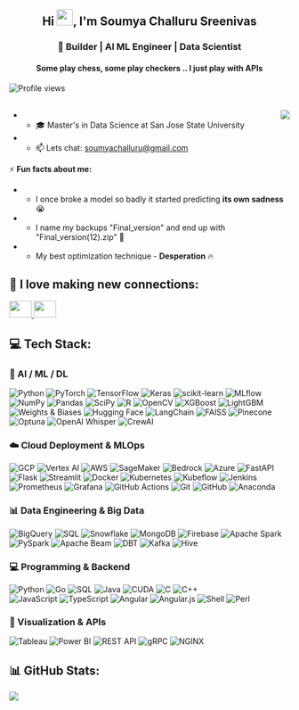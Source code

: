 <h2 align="center">Hi <img src="https://media.giphy.com/media/hvRJCLFzcasrR4ia7z/giphy.gif" width="29px">, I'm Soumya Challuru Sreenivas </h2>
<h3 align="center">🚀 Builder | AI ML Engineer | Data Scientist </h3>
<h4 align="center">Some play chess, some play checkers .. I just play with APIs</h4>
<div>
    <img src="https://komarev.com/ghpvc/?username=soumyachalluru" alt="Profile views" align="left" style="vertical-align:middle;" />
    &nbsp;&nbsp;&nbsp;&nbsp;&nbsp;&nbsp;&nbsp;&nbsp;&nbsp;&nbsp;&nbsp;&nbsp;&nbsp;&nbsp;&nbsp;&nbsp;&nbsp;&nbsp;&nbsp;&nbsp;&nbsp;&nbsp;&nbsp;&nbsp;&nbsp;&nbsp;&nbsp;&nbsp;&nbsp;&nbsp;&nbsp;&nbsp;&nbsp;&nbsp;&nbsp;&nbsp;&nbsp;&nbsp;&nbsp;&nbsp;&nbsp;&nbsp;&nbsp;&nbsp;&nbsp;&nbsp;&nbsp;&nbsp;&nbsp;&nbsp;
</div>
<br>

<p>
    <img align="right" src="https://github.com/Adam-pw/Adam-pw/blob/main/animation_500_kxa883sd.gif"/>
</p>

- - 🎓 Master's in Data Science at San Jose State University
- - 📫 Lets chat: soumyachalluru@gmail.com

⚡ **Fun facts about me:**
- - I once broke a model so badly it started predicting **its own sadness** 😭  
- - I name my backups "Final_version" and end up with "Final_version(12).zip" 💾
- - My best optimization technique - **Desperation** 🔥

## 🤝 I love making new connections:
<a href="https://linkedin.com/in/soumya-challuru">
  <img src="https://raw.githubusercontent.com/rahuldkjain/github-profile-readme-generator/master/src/images/icons/Social/linked-in-alt.svg" height="30" width="40" />
</a>
<a href="https://www.instagram.com/_sou.me_">
  <img src="https://raw.githubusercontent.com/rahuldkjain/github-profile-readme-generator/master/src/images/icons/Social/instagram.svg" height="30" width="40" />
</a> 

## 💻 Tech Stack:

### 🧠 AI / ML / DL
![Python](https://img.shields.io/badge/python-3670A0?style=for-the-badge&logo=python&logoColor=ffdd54)
![PyTorch](https://img.shields.io/badge/PyTorch-%23EE4C2C.svg?style=for-the-badge&logo=PyTorch&logoColor=white)
![TensorFlow](https://img.shields.io/badge/TensorFlow-%23FF6F00.svg?style=for-the-badge&logo=TensorFlow&logoColor=white)
![Keras](https://img.shields.io/badge/Keras-D00000?style=for-the-badge&logo=keras&logoColor=white)
![scikit-learn](https://img.shields.io/badge/scikit--learn-%23F7931E.svg?style=for-the-badge&logo=scikit-learn&logoColor=white)
![MLflow](https://img.shields.io/badge/mlflow-%2300599C.svg?style=for-the-badge&logo=mlflow&logoColor=white)
![NumPy](https://img.shields.io/badge/numpy-%23013243.svg?style=for-the-badge&logo=numpy&logoColor=white)
![Pandas](https://img.shields.io/badge/pandas-%23150458.svg?style=for-the-badge&logo=pandas&logoColor=white)
![SciPy](https://img.shields.io/badge/SciPy-%230C55A5.svg?style=for-the-badge&logo=scipy&logoColor=%white)
![R](https://img.shields.io/badge/r-%23276DC3.svg?style=for-the-badge&logo=r&logoColor=white) 
![OpenCV](https://img.shields.io/badge/opencv-%23white.svg?style=for-the-badge&logo=opencv&logoColor=white)
![XGBoost](https://img.shields.io/badge/XGBoost-%23FF6600.svg?style=for-the-badge)
![LightGBM](https://img.shields.io/badge/LightGBM-%23FFB84D.svg?style=for-the-badge)
![Weights & Biases](https://img.shields.io/badge/W%26B-%23FFBE00.svg?style=for-the-badge&logo=weightsandbiases&logoColor=black)
![Hugging Face](https://img.shields.io/badge/HuggingFace-%23FFD21F.svg?style=for-the-badge&logo=huggingface&logoColor=black)
![LangChain](https://img.shields.io/badge/LangChain-000000.svg?style=for-the-badge)
![FAISS](https://img.shields.io/badge/FAISS-005571?style=for-the-badge)
![Pinecone](https://img.shields.io/badge/Pinecone-00C2A2?style=for-the-badge)
![Optuna](https://img.shields.io/badge/Optuna-%232C2C2C.svg?style=for-the-badge)
![OpenAI Whisper](https://img.shields.io/badge/OpenAI%20Whisper-412991?style=for-the-badge)
![CrewAI](https://img.shields.io/badge/CrewAI-%23000000.svg?style=for-the-badge)

### ☁️ Cloud Deployment & MLOps
![GCP](https://img.shields.io/badge/Google%20Cloud-%234285F4.svg?style=for-the-badge&logo=googlecloud&logoColor=white)
![Vertex AI](https://img.shields.io/badge/Vertex%20AI-%2300599C.svg?style=for-the-badge)
![AWS](https://img.shields.io/badge/AWS-%23FF9900.svg?style=for-the-badge&logo=amazon-aws&logoColor=white)
![SageMaker](https://img.shields.io/badge/SageMaker-%23232F3E.svg?style=for-the-badge)
![Bedrock](https://img.shields.io/badge/AWS%20Bedrock-%23FF9900.svg?style=for-the-badge)
![Azure](https://img.shields.io/badge/azure-%230072C6.svg?style=for-the-badge&logo=microsoftazure&logoColor=white)
![FastAPI](https://img.shields.io/badge/FastAPI-005571?style=for-the-badge&logo=fastapi)
![Flask](https://img.shields.io/badge/flask-%23000.svg?style=for-the-badge&logo=flask&logoColor=white)
![Streamlit](https://img.shields.io/badge/Streamlit-%23FE4B4B.svg?style=for-the-badge&logo=streamlit&logoColor=white)
![Docker](https://img.shields.io/badge/docker-%230db7ed.svg?style=for-the-badge&logo=docker&logoColor=white)
![Kubernetes](https://img.shields.io/badge/kubernetes-%23326ce5.svg?style=for-the-badge&logo=kubernetes&logoColor=white)
![Kubeflow](https://img.shields.io/badge/Kubeflow-326CE5?style=for-the-badge)
![Jenkins](https://img.shields.io/badge/Jenkins-%23D24939.svg?style=for-the-badge&logo=jenkins&logoColor=white)
![Prometheus](https://img.shields.io/badge/Prometheus-E6522C?style=for-the-badge&logo=prometheus&logoColor=white)
![Grafana](https://img.shields.io/badge/Grafana-F46800?style=for-the-badge&logo=grafana&logoColor=white)
![GitHub Actions](https://img.shields.io/badge/GitHub%20Actions-2088FF?style=for-the-badge&logo=githubactions&logoColor=white)
![Git](https://img.shields.io/badge/git-%23F05033.svg?style=for-the-badge&logo=git&logoColor=white)
![GitHub](https://img.shields.io/badge/github-%23121011.svg?style=for-the-badge&logo=github&logoColor=white)
![Anaconda](https://img.shields.io/badge/Anaconda-%2344A833.svg?style=for-the-badge&logo=anaconda&logoColor=white)

### 📊 Data Engineering & Big Data

![BigQuery](https://img.shields.io/badge/BigQuery-669DF6?style=for-the-badge)
![SQL](https://img.shields.io/badge/SQL-%2300758F.svg?style=for-the-badge&logo=postgresql&logoColor=white)
![Snowflake](https://img.shields.io/badge/Snowflake-00C7FF?style=for-the-badge)
![MongoDB](https://img.shields.io/badge/MongoDB-%234ea94b.svg?style=for-the-badge&logo=mongodb&logoColor=white)
![Firebase](https://img.shields.io/badge/firebase-%23039BE5.svg?style=for-the-badge&logo=firebase)
![Apache Spark](https://img.shields.io/badge/Apache%20Spark-E25A1C?style=for-the-badge&logo=apachespark&logoColor=white)
![PySpark](https://img.shields.io/badge/PySpark-FFFFFF?style=for-the-badge)
![Apache Beam](https://img.shields.io/badge/Apache%20Beam-F7971E?style=for-the-badge)
![DBT](https://img.shields.io/badge/dbt-FF694B?style=for-the-badge)
![Kafka](https://img.shields.io/badge/Kafka-231F20?style=for-the-badge&logo=apachekafka&logoColor=white)
![Hive](https://img.shields.io/badge/Hive-FFCC00?style=for-the-badge)

### 💻 Programming & Backend
![Python](https://img.shields.io/badge/python-3670A0?style=for-the-badge&logo=python&logoColor=ffdd54)
![Go](https://img.shields.io/badge/Go-00ADD8?style=for-the-badge&logo=go&logoColor=white)
![SQL](https://img.shields.io/badge/SQL-025E8C?style=for-the-badge)
![Java](https://img.shields.io/badge/java-%23ED8B00.svg?style=for-the-badge&logo=openjdk&logoColor=white)
![CUDA](https://img.shields.io/badge/CUDA-000000.svg?style=for-the-badge&logo=nVIDIA&logoColor=green)
![C](https://img.shields.io/badge/C-%2300599C.svg?style=for-the-badge&logo=c&logoColor=white)
![C++](https://img.shields.io/badge/C++-%2300599C.svg?style=for-the-badge&logo=c%2B%2B&logoColor=white)\
![JavaScript](https://img.shields.io/badge/javascript-%23323330.svg?style=for-the-badge&logo=javascript&logoColor=%23F7DF1E)
![TypeScript](https://img.shields.io/badge/typescript-%23007ACC.svg?style=for-the-badge&logo=typescript&logoColor=white)
![Angular](https://img.shields.io/badge/angular-%23DD0031.svg?style=for-the-badge&logo=angular&logoColor=white) 
![Angular.js](https://img.shields.io/badge/angular.js-%23E23237.svg?style=for-the-badge&logo=angularjs&logoColor=white) 
![Shell](https://img.shields.io/badge/Bash-4EAA25?style=for-the-badge&logo=gnubash&logoColor=white)
![Perl](https://img.shields.io/badge/Perl-39457E?style=for-the-badge)

### 🎨 Visualization & APIs
![Tableau](https://img.shields.io/badge/Tableau-E97627?style=for-the-badge&logo=tableau&logoColor=white)
![Power BI](https://img.shields.io/badge/Power%20BI-F2C811?style=for-the-badge&logo=powerbi&logoColor=black)
![REST API](https://img.shields.io/badge/REST-000000?style=for-the-badge&logo=api)
![gRPC](https://img.shields.io/badge/gRPC-00897B?style=for-the-badge)
![NGINX](https://img.shields.io/badge/NGINX-009639?style=for-the-badge&logo=nginx&logoColor=white)


## 📊 GitHub Stats:
![](https://github-readme-streak-stats.herokuapp.com/?user=soumyachalluru&theme=dark&hide_border=false&date_format=M%20j%5B%2C%20Y%5D)

